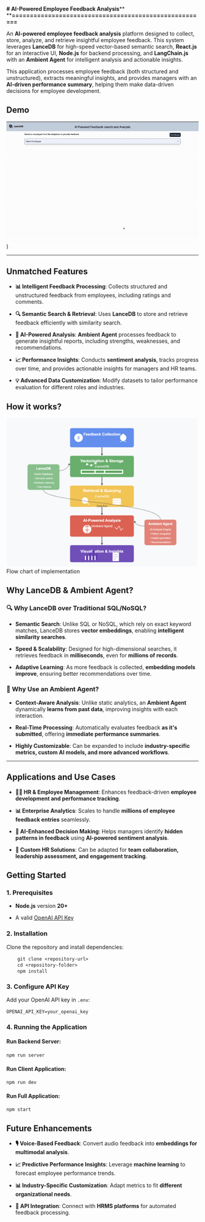**# AI-Powered Employee Feedback Analysis****\
****======================================================**

An **AI-powered employee feedback analysis** platform designed to collect, store, analyze, and retrieve insightful employee feedback. This system leverages **LanceDB** for high-speed vector-based semantic search, **React.js** for an interactive UI, **Node.js** for backend processing, and **LangChain.js** with an **Ambient Agent** for intelligent analysis and actionable insights.

This application processes employee feedback (both structured and unstructured), extracts meaningful insights, and provides managers with an **AI-driven performance summary**, helping them make data-driven decisions for employee development.


**Demo**
--------

![demo](/assets/AI-Powered-feedback-search-and-analysis.gif))

* * *


**Unmatched Features**
----------------------

-   **📊 Intelligent Feedback Processing**: Collects structured and unstructured feedback from employees, including ratings and comments.

-   **🔍 Semantic Search & Retrieval**: Uses **LanceDB** to store and retrieve feedback efficiently with similarity search.

-   **🧠 AI-Powered Analysis**: **Ambient Agent** processes feedback to generate insightful reports, including strengths, weaknesses, and recommendations.

-   **📈 Performance Insights**: Conducts **sentiment analysis**, tracks progress over time, and provides actionable insights for managers and HR teams.

-   **💡 Advanced Data Customization**: Modify datasets to tailor performance evaluation for different roles and industries.


**How it works?**
--------------------------------

![demo](../Feedback_search_and_analysis/public/assets/flow-chart.png)
Flow chart of implementation


**Why LanceDB & Ambient Agent?**
--------------------------------

### **🔍 Why LanceDB over Traditional SQL/NoSQL?**

-   **Semantic Search**: Unlike SQL or NoSQL, which rely on exact keyword matches, LanceDB stores **vector embeddings**, enabling **intelligent similarity searches**.

-   **Speed & Scalability**: Designed for high-dimensional searches, it retrieves feedback in **milliseconds**, even for **millions of records**.

-   **Adaptive Learning**: As more feedback is collected, **embedding models improve**, ensuring better recommendations over time.

### **🤖 Why Use an Ambient Agent?**

-   **Context-Aware Analysis**: Unlike static analytics, an **Ambient Agent** dynamically **learns from past data**, improving insights with each interaction.

-   **Real-Time Processing**: Automatically evaluates feedback **as it's submitted**, offering **immediate performance summaries**.

-   **Highly Customizable**: Can be expanded to include **industry-specific metrics, custom AI models, and more advanced workflows**.

* * * * *

**Applications and Use Cases**
------------------------------

-   **👨‍💼 HR & Employee Management**: Enhances feedback-driven **employee development and performance tracking**.

-   **📊 Enterprise Analytics**: Scales to handle **millions of employee feedback entries** seamlessly.

-   **🧠 AI-Enhanced Decision Making**: Helps managers identify **hidden patterns in feedback** using **AI-powered sentiment analysis**.

-   **🚀 Custom HR Solutions**: Can be adapted for **team collaboration, leadership assessment, and engagement tracking**.




**Getting Started**
-------------------

### **1\. Prerequisites**

-   **Node.js** version **20+**

-   A valid [OpenAI API Key](https://platform.openai.com/signup)

### **2\. Installation**

Clone the repository and install dependencies:

```
    git clone <repository-url>
    cd <repository-folder>
    npm install
```

### **3\. Configure API Key**

Add your OpenAI API key in `.env`:

```
OPENAI_API_KEY=your_openai_key
```

### **4\. Running the Application**

#### **Run Backend Server:**

```
npm run server
```

#### **Run Client Application:**

```
npm run dev
```

#### **Run Full Application:**

```
npm start
```



**Future Enhancements**
-----------------------

-   **🎙️ Voice-Based Feedback**: Convert audio feedback into **embeddings for multimodal analysis**.

-   **📈 Predictive Performance Insights**: Leverage **machine learning** to forecast employee performance trends.

-   **📊 Industry-Specific Customization**: Adapt metrics to fit **different organizational needs**.

-   **🔄 API Integration**: Connect with **HRMS platforms** for automated feedback processing.